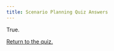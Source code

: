 ```yaml
---
title: Scenario Planning Quiz Answers
---
```


True.

[Return to the quiz.](/training/iepd-developer/simple-iepd-tutorial/quiz-01)